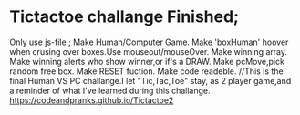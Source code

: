 # Tictactoe challange Finished;
Only use js-file ;
Make Human/Computer Game.
Make 'boxHuman' hoover when crusing over boxes.Use mouseout/mouseOver.
Make winning array.
Make winning alerts who show winner,or if's a DRAW.
Make pcMove,pick random free box.
Make RESET fuction.
Make code readeble.
//This is the final Human VS PC challange.I let "Tic,Tac,Toe" stay,
as 2 player game,and a reminder of what I've learned during this challange.
https://codeandpranks.github.io/Tictactoe2
